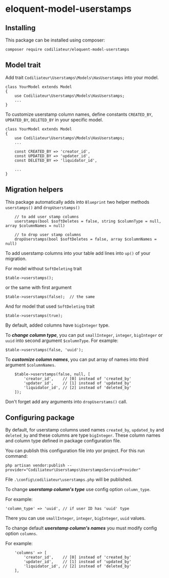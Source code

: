 # eloquent-model-userstamps

## Installing

This package can be installed using composer:

    composer require codiliateur/eloquent-model-userstamps

## Model trait

Add trait `Codiliateur\Userstamps\Models\HasUserstamps` into your model.

```
class YourModel extends Model
{
    use Codiliateur\Userstamps\Models\HasUserstamps;
    ...
}    
```

To customize userstamp column names, define constants `CREATED_BY`, `UPDATED_BY`, `DELETED_BY` in your specific model.

```
class YourModel extends Model
{
    use Codiliateur\Userstamps\Models\HasUserstamps;
    ...
    
    const CREATED_BY => 'creator_id',
    const UPDATED_BY => 'updater_id',
    const DELETED_BY => 'liquidator_id',
    
    ...
}    
```

## Migration helpers

This package automatically adds into `Blueprint` two helper methods `userstamps()` and `dropUserstamps()`

```
    // to add user stamp columns
    userstamps(bool $softDeletes = false, string $columnType = null, array $columnNames = null)

    // to drop user stamp columns
    dropUserstamps(bool $softDeletes = false, array $columnNames = null)
```

To add userstamp columns into your table add lines into `up()` of your migration.

For model without `SoftDeleting` trait

    $table->userstamps();

or the same with first argument 

    $table->userstamps(false);  // the same

And for model that used `SoftDeleting` trait

    $table->userstamps(true);

By default, added columns have `bigInteger` type. 

To ***change column type***, you can put `smallInteger`, `integer`, `bigInteger` or `uuid` into second argument `$columnType`.
For example:

    $table->userstamps(false, 'uuid');


To ***customize column names***, you can put array of names into third argument `$columnNames`. 

```
    $table->userstamps(false, null, [
        'creator_id',    // [0] instead of 'created_by'
        'updater_id',    // [1] instead of 'updated_by'
        'liquidator_id', // [2] instead of 'deleted_by'
    ]);
```

Don't forget add any arguments into `dropUserstams()` call.

## Configuring package

By default, for userstamp columns used names `created_by`, `updated_by` and `deleted_by` 
and these columns are type `bigInteger`. These column names and column type defined in package configuration file. 

You can publish this configuration file into yor project. For this run command:

    php artisan vendor:publish --provider="Codiliateur\Userstamps\UserstampsServiceProvider"

File `.\config\codiliateur\userstamps.php` will be published.

To change ***userstamp column's type*** use config option `column_type`. 

For example:

    'column_type' => 'uuid', // if user ID has 'uuid' type

There you can use `smallInteger`, `integer`, `bigInteger`, `uuid` values.

To change default ***userstamp column's names*** you must modify config option `columns`.

For example:

```
    'columns' => [
        'creator_id',    // [0] instead of 'created_by'
        'updater_id',    // [1] instead of 'updated_by'
        'liquidator_id', // [2] instead of 'deleted_by'
    ],
```
    